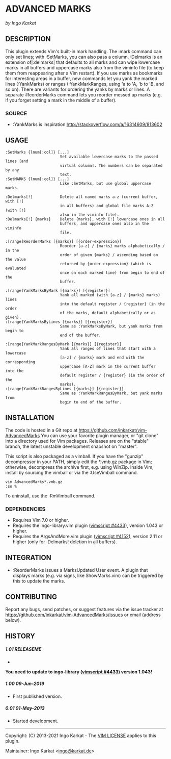 ADVANCED MARKS
===============================================================================
_by Ingo Karkat_

DESCRIPTION
------------------------------------------------------------------------------

This plugin extends Vim's built-in mark handling. The :mark command can only
set lines; with :SetMarks, you can also pass a column. :Delmarks is an
extension of|:delmarks| that defaults to all marks and can wipe lowercase
marks in all buffers and uppercase marks also from the viminfo file (to keep
them from reappearing after a Vim restart).
If you use marks as bookmarks for interesting areas in a buffer, new commands
let you yank the marked lines (:YankMarks) or ranges (:YankMarkRanges,
using 'a to 'A, 'b to 'B, and so on). There are variants for ordering the
yanks by marks or lines. A separate :ReorderMarks command lets you reorder
messed up marks (e.g. if you forget setting a mark in the middle of a buffer).

### SOURCE

- :YankMarks is inspiration http://stackoverflow.com/a/16314609/813602

USAGE
------------------------------------------------------------------------------

    :SetMarks {lnum[:col]} [...]
                            Set available lowercase marks to the passed lines [and
                            virtual column]. The numbers can be separated by any
                            text.
    :SetMARKS {lnum[:col]} [...]
                            Like :SetMarks, but use global uppercase marks.

    :Delmarks[!]            Delete all named marks a-z (current buffer, with [!]
                            in all buffers) and global file marks A-Z (with [!]
                            also in the viminfo file).
    :Delmarks[!] {marks}    Delete {marks}, with [!] lowercase ones in all
                            buffers, and uppercase ones also in the viminfo
                            file.

    :[range]ReorderMarks [{marks}] [{order-expression}]
                            Reorder [a-z] / {marks} marks alphabetically / in the
                            order of given {marks} / ascending based on the value
                            returned by {order-expression} (which is evaluated
                            once on each marked line) from begin to end of the
                            buffer.

    :[range]YankMarksByMark [{marks}] [{register}]
                            Yank all marked (with [a-z] / {marks} marks) lines
                            into the default register / {register} (in the order
                            of the marks, default alphabetically or as given).
    :[range]YankMarksByLines [{marks}] [{register}]
                            Same as :YankMarksByMark, but yank marks from begin to
                            end of the buffer.

    :[range]YankMarkRangesByMark [{marks}] [{register}]
                            Yank all ranges of lines that start with a lowercase
                            [a-z] / {marks} mark and end with the corresponding
                            uppercase [A-Z] mark in the current buffer into the
                            default register / {register} (in the order of the
                            marks).
    :[range]YankMarkRangesByLines [{marks}] [{register}]
                            Same as :YankMarkRangesByMark, but yank marks from
                            begin to end of the buffer.

INSTALLATION
------------------------------------------------------------------------------

The code is hosted in a Git repo at https://github.com/inkarkat/vim-AdvancedMarks
You can use your favorite plugin manager, or "git clone" into a directory used
for Vim packages. Releases are on the "stable" branch, the latest unstable
development snapshot on "master".

This script is also packaged as a vimball. If you have the "gunzip"
decompressor in your PATH, simply edit the \*.vmb.gz package in Vim; otherwise,
decompress the archive first, e.g. using WinZip. Inside Vim, install by
sourcing the vimball or via the :UseVimball command.

    vim AdvancedMarks*.vmb.gz
    :so %

To uninstall, use the :RmVimball command.

### DEPENDENCIES

- Requires Vim 7.0 or higher.
- Requires the ingo-library.vim plugin ([vimscript #4433](http://www.vim.org/scripts/script.php?script_id=4433)), version 1.043 or
  higher.
- Requires the ArgsAndMore.vim plugin ([vimscript #4152](http://www.vim.org/scripts/script.php?script_id=4152)), version 2.11 or
  higher (only for :Delmarks! deletion in all buffers).

INTEGRATION
------------------------------------------------------------------------------

- :ReorderMarks issues a MarksUpdated User event. A plugin that displays
  marks (e.g. via signs, like ShowMarks.vim) can be triggered by this to
  update the marks.

CONTRIBUTING
------------------------------------------------------------------------------

Report any bugs, send patches, or suggest features via the issue tracker at
https://github.com/inkarkat/vim-AdvancedMarks/issues or email (address below).

HISTORY
------------------------------------------------------------------------------

##### 1.01    RELEASEME
-

__You need to update to ingo-library ([vimscript #4433](http://www.vim.org/scripts/script.php?script_id=4433)) version 1.043!__

##### 1.00    09-Jun-2019
- First published version.

##### 0.01    01-May-2013
- Started development.

------------------------------------------------------------------------------
Copyright: (C) 2013-2021 Ingo Karkat -
The [VIM LICENSE](http://vimdoc.sourceforge.net/htmldoc/uganda.html#license) applies to this plugin.

Maintainer:     Ingo Karkat &lt;ingo@karkat.de&gt;
